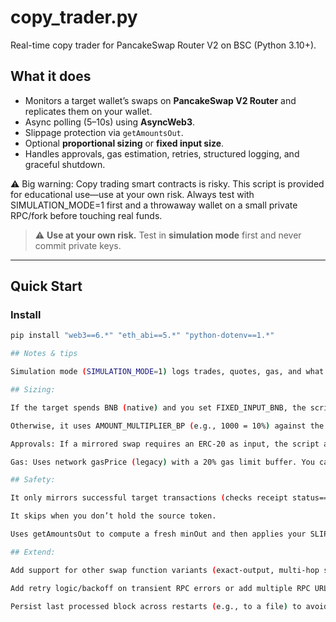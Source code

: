 # copy_trader.py

Real-time copy trader for PancakeSwap Router V2 on BSC (Python 3.10+).

## What it does
- Monitors a target wallet’s swaps on **PancakeSwap V2 Router** and replicates them on your wallet.
- Async polling (5–10s) using **AsyncWeb3**.
- Slippage protection via `getAmountsOut`.
- Optional **proportional sizing** or **fixed input size**.
- Handles approvals, gas estimation, retries, structured logging, and graceful shutdown.

⚠️ Big warning: Copy trading smart contracts is risky. This script is provided for educational use—use at your own risk. Always test with SIMULATION_MODE=1 first and a throwaway wallet on a small private RPC/fork before touching real funds.
> ⚠️ **Use at your own risk.** Test in **simulation mode** first and never commit private keys.

---

## Quick Start

### Install
```bash
pip install "web3==6.*" "eth_abi==5.*" "python-dotenv==1.*"

## Notes & tips

Simulation mode (SIMULATION_MODE=1) logs trades, quotes, gas, and what it would do, without sending transactions or approvals.

## Sizing:

If the target spends BNB (native) and you set FIXED_INPUT_BNB, the script uses that fixed amount (minus a small gas reserve).

Otherwise, it uses AMOUNT_MULTIPLIER_BP (e.g., 1000 = 10%) against the target’s input for ETH-in calls (using tx.value) or against the target’s amountIn for token-in calls, capped by your balance.

Approvals: If a mirrored swap requires an ERC-20 as input, the script auto-approves the router with max allowance (unless in simulation).

Gas: Uses network gasPrice (legacy) with a 20% gas limit buffer. You can set an optional ceiling via GAS_PRICE_GWEI_CEILING.

## Safety:

It only mirrors successful target transactions (checks receipt status==1).

It skips when you don’t hold the source token.

Uses getAmountsOut to compute a fresh minOut and then applies your SLIPPAGE_BPS.

## Extend:

Add support for other swap function variants (exact-output, multi-hop specifics) by extending ROUTER_V2_MIN_ABI and SWAP_FN_NAMES.

Add retry logic/backoff on transient RPC errors or add multiple RPC URLs (round-robin).

Persist last processed block across restarts (e.g., to a file) to avoid missing events.
